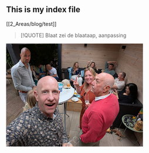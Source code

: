 ## This is my index file

[[2_Areas/blog/test]]


> [!QUOTE] 
> Blaat zei de blaataap, aanpassing





[![](2025-05-25_google-photo_180631.jpg)]({{google_photo_url}) 